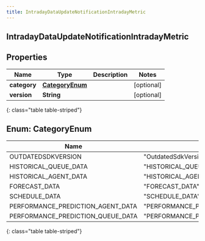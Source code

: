```yaml
---
title: IntradayDataUpdateNotificationIntradayMetric
---
```

## IntradayDataUpdateNotificationIntradayMetric


## Properties

| Name | Type | Description | Notes |
| ------------ | ------------- | ------------- | ------------- |
| **category** | [**CategoryEnum**](#CategoryEnum) |  |  [optional] |
| **version** | **String** |  |  [optional] |
{: class="table table-striped"}


<a name="CategoryEnum"></a>

## Enum: CategoryEnum

| Name | Value |
| ---- | ----- |
| OUTDATEDSDKVERSION | &quot;OutdatedSdkVersion&quot; |
| HISTORICAL_QUEUE_DATA | &quot;HISTORICAL_QUEUE_DATA&quot; |
| HISTORICAL_AGENT_DATA | &quot;HISTORICAL_AGENT_DATA&quot; |
| FORECAST_DATA | &quot;FORECAST_DATA&quot; |
| SCHEDULE_DATA | &quot;SCHEDULE_DATA&quot; |
| PERFORMANCE_PREDICTION_AGENT_DATA | &quot;PERFORMANCE_PREDICTION_AGENT_DATA&quot; |
| PERFORMANCE_PREDICTION_QUEUE_DATA | &quot;PERFORMANCE_PREDICTION_QUEUE_DATA&quot; |
{: class="table table-striped"}


